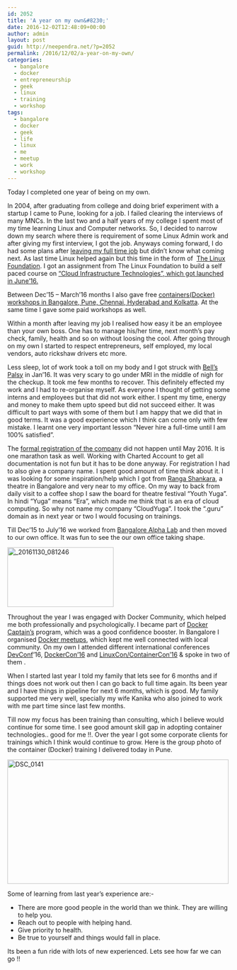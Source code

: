 ```yaml
---
id: 2052
title: 'A year on my own&#8230;'
date: 2016-12-02T12:48:09+00:00
author: admin
layout: post
guid: http://neependra.net/?p=2052
permalink: /2016/12/02/a-year-on-my-own/
categories:
  - bangalore
  - docker
  - entrepreneurship
  - geek
  - linux
  - training
  - workshop
tags:
  - bangalore
  - docker
  - geek
  - life
  - linux
  - me
  - meetup
  - work
  - workshop
---
```

Today I completed one year of being on my own.
  
In 2004, after graduating from college and doing brief experiment with a startup I came to Pune, looking for a job. I failed clearing the interviews of many MNCs. In the last two and a half years of my college I spent most of my time learning Linux and Computer networks. So, I decided to narrow down my search where there is requirement of some Linux Admin work and after giving my first interview, I got the job. Anyways coming forward, I do had some plans after [leaving my full time job](http://neependra.net/?p=1517) but didn&#8217;t know what coming next. As last time Linux helped again but this time in the form of  [The Linux Foundation](https://www.linuxfoundation.org/). I got an assignment from The Linux Foundation to build a self paced course on [&#8220;Cloud Infrastructure Technologies&#8221;, which got launched in June&#8217;16.](https://www.edx.org/course/introduction-cloud-infrastructure-linuxfoundationx-lfs151-x)
  
Between Dec&#8217;15 &#8211; March&#8217;16 months I also gave free [containers(Docker) workshops in Bangalore, Pune, Chennai, Hyderabad and Kolkatta](http://neependra.net/?p=1532). At the same time I gave some paid workshops as well.
  
Within a month after leaving my job I realised how easy it be an employee than your own boss. One has to manage his/her time, next month&#8217;s pay check, family, health and so on without loosing the cool. After going through on my own I started to respect entrepreneurs, self employed, my local vendors, auto rickshaw drivers etc more.
  
Less sleep, lot of work took a toll on my body and I got struck with [Bell&#8217;s Palsy](https://en.wikipedia.org/wiki/Bell's_palsy) in Jan&#8217;16. It was very scary to go under MRI in the middle of nigh for the checkup. It took me few months to recover. This definitely effected my work and I had to re-organise myself. As everyone I thought of getting some interns and employees but that did not work either. I spent my time, energy and money to make them upto speed but did not succeed either. It was difficult to part ways with some of them but I am happy that we did that in good terms. It was a good experience which I think can come only with few mistake. I learnt one very important lesson &#8220;Never hire a full-time until I am 100% satisfied&#8221;.
  
The [formal registration of the company](http://www.cloudyuga.guru/) did not happen until May 2016. It is one marathon task as well. Working with Charted Account to get all documentation is not fun but it has to be done anyway. For registration I had to also give a company name. I spent good amount of time think about it. I was looking for some inspiration/help which I got from [Ranga Shankara](http://www.rangashankara.org/), a theatre in Bangalore and very near to my office. On my way to back from daily visit to a coffee shop I saw the board for theatre festival &#8220;Youth Yuga&#8221;. In hindi &#8220;Yuga&#8221; means &#8220;Era&#8221;, which made me think that is an era of cloud computing. So why not name my company &#8220;CloudYuga&#8221;. I took the &#8220;.guru&#8221; domain as in next year or two I would focusing on trainings.
  
Till Dec&#8217;15 to July&#8217;16 we worked from [Bangalore Alpha Lab](http://bangalorealphalab.in/) and then moved to our own office. It was fun to see the our own office taking shape.
  
<a title="_20161130_081246" href="https://www.flickr.com/photos/neependra/31294741946/in/dateposted-public/" data-flickr-embed="true"><img class="aligncenter" src="https://c3.staticflickr.com/6/5770/31294741946_49c9822310_m.jpg" alt="_20161130_081246" width="240" height="135" /></a>
  
Throughout the year I was engaged with Docker Community, which helped me both professionally and psychologically. I became part of [Docker Captain&#8217;s](https://www.docker.com/community/docker-captains) program, which was a good confidence booster. In Bangalore I organised [Docker meetups](http://www.meetup.com/Docker-Bangalore/), which kept me well connected with local community. On my own I attended different international conferences [DevConf](http://neependra.net/?p=1690)&#8217;16, [DockerCon&#8217;16](http://2016.dockercon.com/) and [LinuxCon/ContainerCon&#8217;16](http://neependra.net/?p=1861) & spoke in two of them .
  
When I started last year I told my family that lets see for 6 months and if things does not work out then I can go back to full time again. Its been year and I have things in pipeline for next 6 months, which is good. My family supported me very well, specially my wife Kanika who also joined to work with me part time since last few months.
  
Till now my focus has been training than consulting, which I believe would continue for some time. I see good amount skill gap in adopting container technologies.. good for me !!. Over the year I got some corporate clients for trainings which I think would continue to grow. Here is the group photo of the container (Docker) training I delivered today in Pune.
  
<a title="DSC_0141" href="https://www.flickr.com/photos/neependra/31371978565/in/dateposted-public/" data-flickr-embed="true"><img class="aligncenter" src="https://c6.staticflickr.com/6/5747/31371978565_a68464fa3e.jpg" alt="DSC_0141" width="500" height="281" /></a>
  
Some of learning from last year&#8217;s experience are:-

  * There are more good people in the world than we think. They are willing to help you.
  * Reach out to people with helping hand.
  * Give priority to health.
  * Be true to yourself and things would fall in place.

Its been a fun ride with lots of new experienced. Lets see how far we can go !!